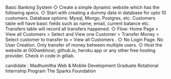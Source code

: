Basic Banking System
◇ Create a simple dynamic website which has the following specs.
◇ Start with creating a dummy data in database for upto 10 
customers. Database options: Mysql, Mongo, Postgres, etc. 
Customers table will have basic fields such as name, email, 
current balance etc. Transfers table will record all transfers 
happened.
◇ Flow: Home Page > View all Customers > Select and View one 
Customer > Transfer Money > Select customer to transfer to > 
View all Customers . 
◇ No Login Page. No User Creation. Only transfer of money 
between multiple users. 
◇ Host the website at 000webhost, github.io, heroku app or any 
other free hosting provider. Check in code in gitlab.



candidate : Madhumitha 
Web & Mobile Development
Graduate Rotational Internship Program
The Sparks Foundation
